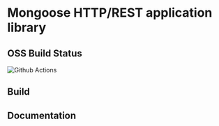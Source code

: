 # Mongoose HTTP/REST application library
## OSS Build Status
![Github Actions](https://github.com/NyuB/muapp/actions/workflows/validation-linux.yml/badge.svg?branch=master)
## Build
## Documentation
